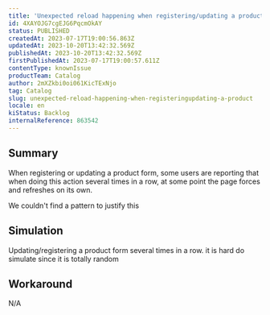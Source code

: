 ```yaml
---
title: 'Unexpected reload happening when registering/updating a product'
id: 4XAYOJG7cgEJG6PqcmOkAY
status: PUBLISHED
createdAt: 2023-07-17T19:00:56.863Z
updatedAt: 2023-10-20T13:42:32.569Z
publishedAt: 2023-10-20T13:42:32.569Z
firstPublishedAt: 2023-07-17T19:00:57.611Z
contentType: knownIssue
productTeam: Catalog
author: 2mXZkbi0oi061KicTExNjo
tag: Catalog
slug: unexpected-reload-happening-when-registeringupdating-a-product
locale: en
kiStatus: Backlog
internalReference: 863542
---
```


## Summary



When registering or updating a product form, some users are reporting that when doing this action several times in a row, at some point the page forces and refreshes on its own.

We couldn't find a pattern to justify this


##

## Simulation



Updating/registering a product form several times in a row.
it is hard do simulate since it is totally random


##

## Workaround


N/A






